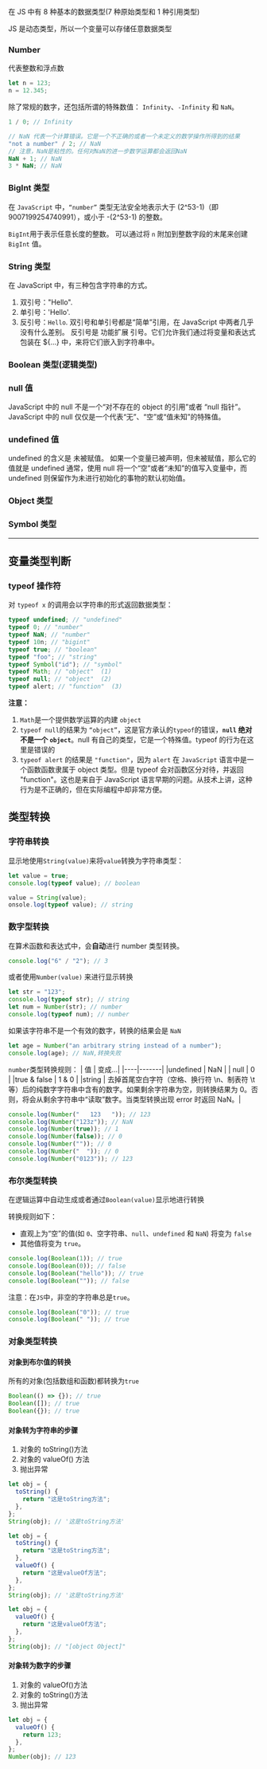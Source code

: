在 JS 中有 8 种基本的数据类型(7 种原始类型和 1 种引用类型)

JS 是动态类型，所以一个变量可以存储任意数据类型

### Number

代表整数和浮点数

```ts
let n = 123;
n = 12.345;
```

除了常规的数字，还包括所谓的特殊数值： `Infinity`、`-Infinity` 和 `NaN`。

```js
1 / 0; // Infinity

// NaN 代表一个计算错误。它是一个不正确的或者一个未定义的数学操作所得到的结果
"not a number" / 2; // NaN
// 注意，NaN是粘性的。任何对NaN的进一步数学运算都会返回NaN
NaN + 1; // NaN
3 * NaN; // NaN
```

### BigInt 类型

在 `JavaScript` 中，`“number”` 类型无法安全地表示大于 (2^53-1)（即 9007199254740991），或小于 -(2^53-1) 的整数。

`BigInt`用于表示任意长度的整数。
可以通过将 `n` 附加到整数字段的末尾来创建 `BigInt` 值。

### String 类型

在 JavaScript 中，有三种包含字符串的方式。

1. 双引号："Hello".
2. 单引号：'Hello'.
3. 反引号：`Hello`.
   双引号和单引号都是“简单”引用，在 JavaScript 中两者几乎没有什么差别。
   反引号是 功能扩展 引号。它们允许我们通过将变量和表达式包装在 ${…} 中，来将它们嵌入到字符串中。

### Boolean 类型(逻辑类型)

### null 值

JavaScript 中的 null 不是一个“对不存在的 object 的引用”或者 “null 指针”。
JavaScript 中的 null 仅仅是一个代表“无”、“空”或“值未知”的特殊值。

### undefined 值

undefined 的含义是 未被赋值。
如果一个变量已被声明，但未被赋值，那么它的值就是 undefined
通常，使用 null 将一个“空”或者“未知”的值写入变量中，而 undefined 则保留作为未进行初始化的事物的默认初始值。

### Object 类型

### Symbol 类型

---

## 变量类型判断

### typeof 操作符

对 `typeof x` 的调用会以字符串的形式返回数据类型：

```js
typeof undefined; // "undefined"
typeof 0; // "number"
typeof NaN; // "number"
typeof 10n; // "bigint"
typeof true; // "boolean"
typeof "foo"; // "string"
typeof Symbol("id"); // "symbol"
typeof Math; // "object"  (1)
typeof null; // "object"  (2)
typeof alert; // "function"  (3)
```

**注意：**

1. `Math`是一个提供数学运算的内建 `object`
2. `typeof null`的结果为 `“object”`，这是官方承认的`typeof`的错误，**`null` 绝对不是一个 `object`**。null 有自己的类型，它是一个特殊值。typeof 的行为在这里是错误的
3. `typeof alert` 的结果是 `"function"`，因为 `alert` 在 `JavaScript` 语言中是一个函数函数隶属于 object 类型。但是 typeof 会对函数区分对待，并返回 "function"。这也是来自于 JavaScript 语言早期的问题。从技术上讲，这种行为是不正确的，但在实际编程中却非常方便。

## 类型转换

### 字符串转换

显示地使用`String(value)`来将`value`转换为字符串类型：

```js
let value = true;
console.log(typeof value); // boolean

value = String(value);
onsole.log(typeof value); // string
```

### 数字型转换

在算术函数和表达式中，会**自动**进行 number 类型转换。

```js
console.log("6" / "2"); // 3
```

或者使用`Number(value)` 来进行显示转换

```js
let str = "123";
console.log(typeof str); // string
let num = Number(str); // number
console.log(typeof num); // number
```

如果该字符串不是一个有效的数字，转换的结果会是 `NaN`

```js
let age = Number("an arbitrary string instead of a number");
console.log(age); // NaN,转换失败
```

`number`类型转换规则：
| 值 | 变成...|
|----|-------|
|undefined | NaN |
| null | 0 |
|true & false | 1 & 0 |
|string | 去掉首尾空白字符（空格、换行符 \n、制表符 \t 等）后的纯数字字符串中含有的数字。如果剩余字符串为空，则转换结果为 0。否则，将会从剩余字符串中“读取”数字。当类型转换出现 error 时返回 NaN。|

```js
console.log(Number("   123   ")); // 123
console.log(Number("123z")); // NaN
console.log(Number(true)); // 1
console.log(Number(false)); // 0
console.log(Number("")); // 0
console.log(Number("  ")); // 0
console.log(Number("0123")); // 123
```

### 布尔类型转换

在逻辑运算中自动生成或者通过`Boolean(value)`显示地进行转换

转换规则如下：

- 直观上为“空”的值(如 `0`、空字符串、`null`、`undefined` 和 `NaN`) 将变为 `false`
- 其他值将变为 `true`。

```js
console.log(Boolean(1)); // true
console.log(Boolean(0)); // false
console.log(Boolean("hello")); // true
console.log(Boolean("")); // false
```

注意：在`JS`中，非空的字符串总是`true`。

```js
console.log(Boolean("0")); // true
console.log(Boolean(" ")); // true
```

### 对象类型转换

#### 对象到布尔值的转换

所有的对象(包括数组和函数)都转换为`true`

```js
Boolean(() => {}); // true
Boolean([]); // true
Boolean({}); // true
```

#### 对象转为字符串的步骤

1. 对象的 toString()方法
2. 对象的 valueOf() 方法
3. 抛出异常

```js
let obj = {
  toString() {
    return "这是toString方法";
  },
};
String(obj); // '这是toString方法'
```

```js
let obj = {
  toString() {
    return "这是toString方法";
  },
  valueOf() {
    return "这是valueOf方法";
  },
};
String(obj); // '这是toString方法'
```

```js
let obj = {
  valueOf() {
    return "这是valueOf方法";
  },
};
String(obj); // "[object Object]"
```

#### 对象转为数字的步骤

1. 对象的 valueOf()方法
2. 对象的 toString()方法
3. 抛出异常

```js
let obj = {
  valueOf() {
    return 123;
  },
};
Number(obj); // 123
```
